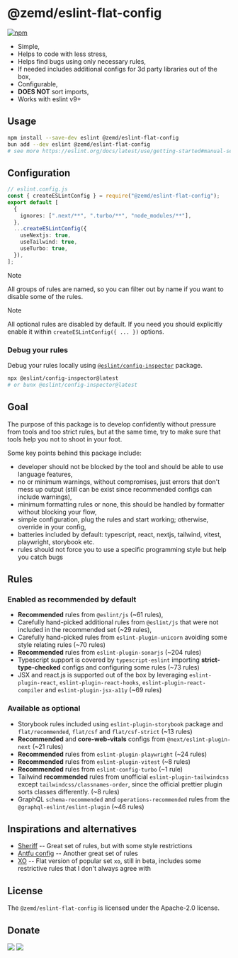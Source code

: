 # @zemd/eslint-flat-config

[![npm](https://img.shields.io/npm/v/@zemd/eslint-flat-config?color=0000ff&label=npm&labelColor=000)](https://npmjs.com/package/@zemd/eslint-flat-config)

- Simple,
- Helps to code with less stress,
- Helps find bugs using only necessary rules,
- If needed includes additional configs for 3d party libraries out of the box,
- Configurable,
- **DOES NOT** sort imports,
- Works with eslint v9+

## Usage

```sh
npm install --save-dev eslint @zemd/eslint-flat-config
bun add --dev eslint @zemd/eslint-flat-config
# see more https://eslint.org/docs/latest/use/getting-started#manual-set-up
```

## Configuration

```typescript
// eslint.config.js
const { createESLintConfig } = require("@zemd/eslint-flat-config");
export default [
  {
    ignores: [".next/**", ".turbo/**", "node_modules/**"],
  },
  ...createESLintConfig({
    useNextjs: true,
    useTailwind: true,
    useTurbo: true,
  }),
];
```

<!-- prettier-ignore -->
> [!NOTE]
> All groups of rules are named, so you can filter out by name if you want to disable some of the rules.

<!-- prettier-ignore -->
> [!NOTE]
> All optional rules are disabled by default. If you need you should explicitly enable it within `createESLintConfig({ ... })` options.

### Debug your rules

Debug your rules locally using [`@eslint/config-inspector`](https://github.com/eslint/config-inspector) package.

```bash
npx @eslint/config-inspector@latest
# or bunx @eslint/config-inspector@latest
```

## Goal

The purpose of this package is to develop confidently without pressure from tools and too strict rules, but at the same time, try to make sure that tools help you not to shoot in your foot.

Some key points behind this package include:

- developer should not be blocked by the tool and should be able to use language features,
- no or minimum warnings, without compromises, just errors that don't mess up output (still can be exist since recommended configs can include warnings),
- minimum formatting rules or none, this should be handled by formatter without blocking your flow,
- simple configuration, plug the rules and start working; otherwise, override in your config,
- batteries included by default: typescript, react, nextjs, tailwind, vitest, playwright, storybook etc.
- rules should not force you to use a specific programming style but help you catch bugs

## Rules

### Enabled as recommended by default

- **Recommended** rules from `@eslint/js` (~61 rules),
- Carefully hand-picked additional rules from `@eslint/js` that were not included in the recommended set (~29 rules),
- Carefully hand-picked rules from `eslint-plugin-unicorn` avoiding some style relating rules (~70 rules)
- **Recommended** rules from `eslint-plugin-sonarjs` (~204 rules)
- Typescript support is covered by `typescript-eslint` importing **strict-type-checked** configs and configuring some rules (~73 rules)
- JSX and react.js is supported out of the box by leveraging `eslint-plugin-react`, `eslint-plugin-react-hooks`, `eslint-plugin-react-compiler` and `eslint-plugin-jsx-a11y` (~69 rules)

### Available as optional

- Storybook rules included using `eslint-plugin-storybook` package and `flat/recommended`, `flat/csf` and `flat/csf-strict` (~13 rules)
- **Recommended** and **core-web-vitals** configs from `@next/eslint-plugin-next` (~21 rules)
- **Recommended** rules from `eslint-plugin-playwright` (~24 rules)
- **Recommended** rules from `eslint-plugin-vitest` (~8 rules)
- **Recommended** rules from `eslint-config-turbo` (~1 rule)
- Tailwind **recommended** rules from unofficial `eslint-plugin-tailwindcss` except `tailwindcss/classnames-order`, since the official prettier plugin sorts classes differently. (~8 rules)
- GraphQL `schema-recommended` and `operations-recommended` rules from the `@graphql-eslint/eslint-plugin` (~46 rules)

## Inspirations and alternatives

- [Sheriff](https://www.eslint-config-sheriff.dev/) -- Great set of rules, but with some style restrictions
- [Antfu config](https://github.com/antfu/eslint-config) -- Another great set of rules
- [XO](https://github.com/spence-s/flat-xo) -- Flat version of popular set `xo`, still in beta, includes some restrictive rules that I don't always agree with

## License

The `@zemd/eslint-flat-config` is licensed under the Apache-2.0 license.

## Donate

[![](https://img.shields.io/badge/patreon-donate-yellow.svg)](https://www.patreon.com/red_rabbit)
[![](https://img.shields.io/static/v1?label=UNITED24&message=support%20Ukraine&color=blue)](https://u24.gov.ua/)
